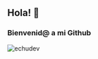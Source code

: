 <h2 align="left">Hola! 👋</h2>
<h3 align="left">Bienvenid@ a mi Github</h3>
<p><img align="center" src="https://github-readme-stats.vercel.app/api/top-langs?username=echudev&show_icons=true&theme=dark&hide_border=true&locale=en&layout=compact" alt="echudev" /></p>

